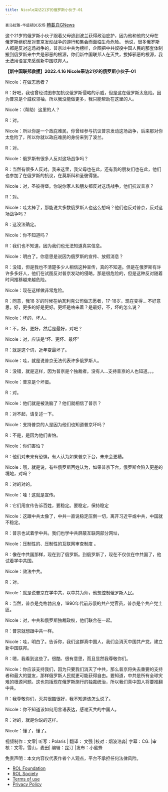 ```yaml
---
title: Nicole采访21岁的俄罗斯小伙子-01
---
```

`喜马拉雅-华盛顿DC农场` [轉載自GNews](https://gnews.org/zh-hans/2383687/)

这个21岁的俄罗斯小伙子跟着父母逃到波兰获得政治庇护，因为他和他的父母在俄罗斯组织反对普京发动战争的游行和集会而面临生命危险。 他说，很多俄罗斯人都是反对这场战争的，普京以中共为榜样，企图把中共奴役中国人民的那套体制搬到俄罗斯来中共是邪恶的根源，你们新中国联邦人在灭共，拔掉邪恶的根源，我无法用语言来感谢新中国联邦人。

**【新中国联邦救援】2022.4.16 Nicole采访21岁的俄罗斯小伙子-01**

Nicole：在做志愿者？

R：好吧，我也曾经试图参加抗议俄罗斯侵略的示威，但是这在俄罗斯太危险。因为普京是个威权领袖，所以我没能做更多，我只能帮助在这里的人。

Nicole：（帮助）这里的人？

R：对。

Nicole：所以你是一个政庇难民，你曾经参与抗议普京发动这场战争，后来那对你太危险了，所以你就以政庇难民的身份来到了波兰。

R：对。

Nicole：俄罗斯有很多人反对这场战争吗？

R：当然有很多人反对。我来这里，我父母也在此，还有我的朋友们也在此，他们也参加了在俄罗斯的抗议，在莫斯科和圣彼得堡。

Nicole：对，圣彼得堡。你说你家人和朋友都反对这场战争，他们抗议普京？

R：对。

Nicole：哇太棒了，那能说大多数俄罗斯人也这么想吗？他们也反对普京，反对这场战争吗？

R：这没法确定。

Nicole：你不知道吗？

R：我们也不知道，因为我们也无法知道真实信息。

Nicole：明白了。你意思是说因为俄罗斯的宣传、放假消息？

R：没错，但是我也不清楚多少人相信这种宣传，真的不知道。但是在俄罗斯有许许多多好人，他们在试图反对普京发动的侵略，那是很危险的，但是这种反对随着时间推移越来越危险。

Nicole：现在这样做非常危险。

R：同意，我18 岁的时候在纳瓦利克公司做志愿者，17-18岁。现在变得… 不好意思，好，更多的好是更好。更坏是啥来着？是最好，不，坏的怎么说？

Nicole：坏的，坏人。

R：不，好，更好，然后是最好，对吧？

Nicole：对，应该是“坏、更坏、最坏”

R：就是这个词，近年变最坏了。

Nicole：哇，就是说普京无法代表许多俄罗斯人。

R：没错，就是这样，因为普京是个独裁者。没有人…支持普京的人也知道。。。

Nicole：普京是个坏蛋。

R：对。

Nicole：他们就是被洗脑了？他们就相信了普京？

R：对不起，请复述一下。

Nicole：支持普京的人是因为他们也知道普京坏吗？

R：不是，是因为他们害怕。

Nicole：你们害怕？

R：他们对未来有恐惧，有人认为如果普京下台，未来会更糟。

Nicole：哦，就是说，有些俄罗斯百姓认为，如果普京下台，俄罗斯会陷入更差的境地，对吗？

R：对的对的。

Nicole：哇！这就是宣传。

R：它们用宣传告诉百姓，要稳定。要稳定，保持稳定

Nicole：这跟中共太像了，中共一直说稳定压倒一切，离开习近平或中共，中国就不稳定。

R：普京也试着学中共。我们也学中共屏蔽互联网部分网址，

Nicole：压制性的、压制性的互联网审查制度 。

R：像在中共国那样，现在到了俄罗斯。到俄罗斯了，现在不仅仅在中共国了，他试着学中共国。

Nicole：效法中共。

R：对。

Nicole：就是说普京在学中共，以中共为师，他想控制俄罗斯人民。

R：当然，普京是克格勃出身，1990年代前苏俄的共产党官员，普京是个共产党土匪。

Nicole：对，中共和俄罗斯独裁政权，他们联合在一起。

R：普京就想跟中共一样。

Nicole：哇，明白了。告诉你，我们这群真中国人，我们会消灭中国共产党，建立新中国联邦。

R：嗯，我看到这些了。很酷、很有意思，而且显然我尊敬你们。

Nicole：你应该支持我们，因为只要我们消灭了中共，那么普京将失去重要的支持者和最大的盟友，那样俄罗斯人民就更可能获得自由。要知道，中共是所有全球灾难的根源问题。这也包括现在俄罗斯施行的独裁统治，所以我们真中国人将要推翻中共。

R：我尊敬你们，灭共很酷很好，我不知道该怎么说了。

Nicole：你不知道该如何用言语表达，感谢灭共的中国人。

R：对的，就是你说的这样。

Nicole：懂了，懂了。

视频制作：文零| 听写：Polaris | 翻译： 文强 |校对：烟波浩淼| 字幕：CG. |审核：文零，雪山，麦田| 编辑：昆汀 |发布：小蜜蜂

 

免责声明：本文内容仅代表作者个人观点，平台不承担任何法律风险。

- [ROL Foundation](https://rolfoundation.org/)
- [ROL Society](https://rolsociety.org/)
- [Terms of use](https://gnews.org/terms-of-use-3/)
- [Privacy Policy](https://gnews.org/privacy-policy/)
